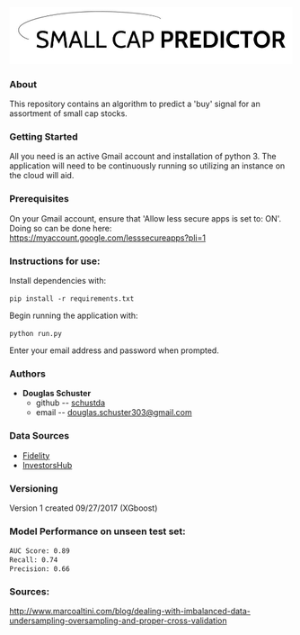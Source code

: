 ![Dropwizard](./images/logo.jpg)

### About

This repository contains an algorithm to predict a 'buy' signal for an assortment of small cap stocks.

### Getting Started

All you need is an active Gmail account and installation of python 3. The application will need to be continuously running so utilizing an instance on the cloud will aid.

### Prerequisites

On your Gmail account, ensure that 'Allow less secure apps is set to: ON'. Doing so can be done here: https://myaccount.google.com/lesssecureapps?pli=1

### Instructions for use:

Install dependencies with:

`pip install -r requirements.txt`

Begin running the application with:

`python run.py`

Enter your email address and password when prompted.

### Authors

* **Douglas Schuster**
    * github -- [schustda](https://github.com/schustda)
    * email -- [douglas.schuster303@gmail.com](douglas.schuster303@gmail.com)

### Data Sources
* [Fidelity](https://www.fidelity.com/)
* [InvestorsHub](http://investorshub.advfn.com)

### Versioning

Version 1 created 09/27/2017 (XGboost)

### Model Performance on unseen test set:

```
AUC Score: 0.89
Recall: 0.74
Precision: 0.66
```
### Sources:

http://www.marcoaltini.com/blog/dealing-with-imbalanced-data-undersampling-oversampling-and-proper-cross-validation
